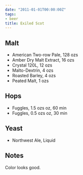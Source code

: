 ```yaml
---
date: "2011-01-01T00:00:00Z"
tags:
- beer
title: Exiled Scot
---
```

## Malt
-  American Two-row Pale, 128 ozs
-  Amber Dry Malt Extract, 16 ozs
-  Crystal 120L, 12 ozs
-  Malto-Dextrin, 4 ozs
-  Roasted Barley, 4 ozs
-  Peated Malt, 1 ozs
## Hops
-  Fuggles, 1.5 ozs oz, 60 min
-  Fuggles, 0.5 ozs oz, 30 min
## Yeast
-  Northwest Ale, Liquid
## Notes
Color looks good. 
